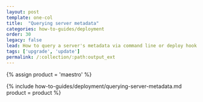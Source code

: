 ```yaml
---
layout: post
template: one-col
title:  "Querying server metadata"
categories: how-to-guides/deployment
order: 30
legacy: false
lead: How to query a server's metadata via command line or deploy hook
tags: ['upgrade', 'update']
permalink: /:collection/:path:output_ext
---
```


{% assign product = 'maestro' %}

{% include how-to-guides/deployment/querying-server-metadata.md product = product %} 